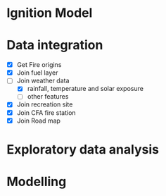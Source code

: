 # Ignition Model

# Data integration


- [x] Get Fire origins 
- [x] Join fuel layer
- [ ] Join weather data
  - [x] rainfall, temperature and solar exposure
  - [ ] other features
- [x] Join recreation site
- [x] Join CFA fire station
- [x] Join Road map   

# Exploratory data analysis

# Modelling 
